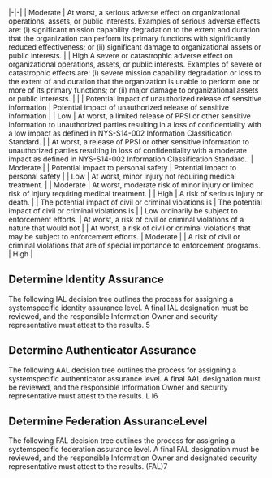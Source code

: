 |-|-|
| Moderate | At worst, a serious adverse effect on organizational operations, assets, or  public interests. Examples of serious adverse effects are: (i) significant  mission capability degradation to the extent and duration that the organization can perform its primary functions with significantly reduced  effectiveness; or (ii) significant damage to organizational assets or public  interests. |
| High  A severe or catastrophic adverse effect on organizational operations,  assets, or public interests. Examples of severe or catastrophic effects are:  (i) severe mission capability degradation or loss to the extent of and  duration that the organization is unable to perform one or more of its  primary functions; or (ii) major damage to organizational assets or  public interests. | |
| Potential impact of unauthorized release of sensitive information | Potential impact of unauthorized release of sensitive information |
| Low | At worst, a limited release of PPSI or other sensitive information to  unauthorized parties resulting in a loss of confidentiality with a low impact  as defined in NYS-S14-002 Information Classification Standard. |
| At worst, a release of PPSI or other sensitive information to unauthorized  parties resulting in loss of confidentiality with a moderate impact as defined  in NYS-S14-002 Information Classification Standard.. | Moderate |
| Potential impact to personal safety | Potential impact to personal safety |
| Low | At worst, minor injury not requiring medical treatment. |
| Moderate | At worst, moderate risk of minor injury or limited risk of injury requiring  medical treatment. |
| High | A risk of serious injury or death. |
| The potential impact of civil or criminal violations is | The potential impact of civil or criminal violations is |
| Low  ordinarily be subject to enforcement efforts. | At worst, a risk of civil or criminal violations of a nature that would not |
| At worst, a risk of civil or criminal violations that may be subject to  enforcement efforts. | Moderate |
| A risk of civil or criminal violations that are of special importance to  enforcement programs. | High |

## **Determine Identity Assurance**

The following IAL decision tree outlines the process for assigning a systemspecific identity assurance level. A final IAL designation must be reviewed, and the responsible Information Owner and security representative must attest to the results. 5

## **Determine Authenticator Assurance**

The following AAL decision tree outlines the process for assigning a systemspecific authenticator assurance level. A final AAL designation must be reviewed, and the responsible Information Owner and security representative must attest to the results. L l6

## **Determine Federation AssuranceLevel**

The following FAL decision tree outlines the process for assigning a systemspecific federation assurance level. A final FAL designation must be reviewed, and the responsible Information Owner and designated security representative must attest to the results. (FAL)7